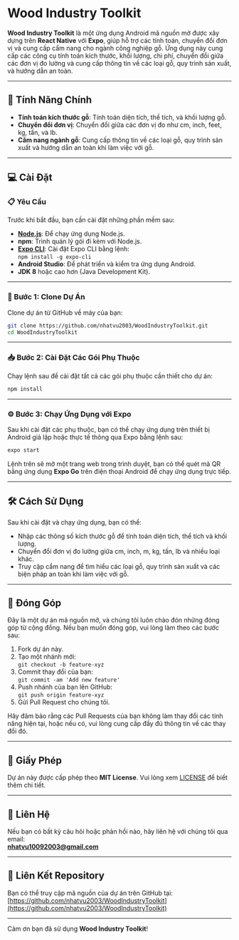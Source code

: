 
# Wood Industry Toolkit

**Wood Industry Toolkit** là một ứng dụng Android mã nguồn mở được xây dựng trên **React Native** với **Expo**, giúp hỗ trợ các tính toán, chuyển đổi đơn vị và cung cấp cẩm nang cho ngành công nghiệp gỗ. Ứng dụng này cung cấp các công cụ tính toán kích thước, khối lượng, chi phí, chuyển đổi giữa các đơn vị đo lường và cung cấp thông tin về các loại gỗ, quy trình sản xuất, và hướng dẫn an toàn.

---

## 🚀 Tính Năng Chính

- **Tính toán kích thước gỗ**: Tính toán diện tích, thể tích, và khối lượng gỗ.
- **Chuyển đổi đơn vị**: Chuyển đổi giữa các đơn vị đo như cm, inch, feet, kg, tấn, và lb.
- **Cẩm nang ngành gỗ**: Cung cấp thông tin về các loại gỗ, quy trình sản xuất và hướng dẫn an toàn khi làm việc với gỗ.

---

## 💻 Cài Đặt

### 📋 Yêu Cầu

Trước khi bắt đầu, bạn cần cài đặt những phần mềm sau:

- **[Node.js](https://nodejs.org/)**: Để chạy ứng dụng Node.js.
- **npm**: Trình quản lý gói đi kèm với Node.js.
- **[Expo CLI](https://docs.expo.dev/get-started/installation/)**: Cài đặt Expo CLI bằng lệnh:  
  `npm install -g expo-cli`
- **Android Studio**: Để phát triển và kiểm tra ứng dụng Android.
- **JDK 8** hoặc cao hơn (Java Development Kit).

---

### 🔧 Bước 1: Clone Dự Án

Clone dự án từ GitHub về máy của bạn:

```bash
git clone https://github.com/nhatvu2003/WoodIndustryToolkit.git
cd WoodIndustryToolkit
```

---

### 📥 Bước 2: Cài Đặt Các Gói Phụ Thuộc

Chạy lệnh sau để cài đặt tất cả các gói phụ thuộc cần thiết cho dự án:

```bash
npm install
```

---

### ⚙️ Bước 3: Chạy Ứng Dụng với Expo

Sau khi cài đặt các phụ thuộc, bạn có thể chạy ứng dụng trên thiết bị Android giả lập hoặc thực tế thông qua Expo bằng lệnh sau:

```bash
expo start
```

Lệnh trên sẽ mở một trang web trong trình duyệt, bạn có thể quét mã QR bằng ứng dụng **Expo Go** trên điện thoại Android để chạy ứng dụng trực tiếp.

---

## 🛠️ Cách Sử Dụng

Sau khi cài đặt và chạy ứng dụng, bạn có thể:

- Nhập các thông số kích thước gỗ để tính toán diện tích, thể tích và khối lượng.
- Chuyển đổi đơn vị đo lường giữa cm, inch, m, kg, tấn, lb và nhiều loại khác.
- Truy cập cẩm nang để tìm hiểu các loại gỗ, quy trình sản xuất và các biện pháp an toàn khi làm việc với gỗ.

---

## 🤝 Đóng Góp

Đây là một dự án mã nguồn mở, và chúng tôi luôn chào đón những đóng góp từ cộng đồng. Nếu bạn muốn đóng góp, vui lòng làm theo các bước sau:

1. Fork dự án này.
2. Tạo một nhánh mới:  
   `git checkout -b feature-xyz`
3. Commit thay đổi của bạn:  
   `git commit -am 'Add new feature'`
4. Push nhánh của bạn lên GitHub:  
   `git push origin feature-xyz`
5. Gửi Pull Request cho chúng tôi.

Hãy đảm bảo rằng các Pull Requests của bạn không làm thay đổi các tính năng hiện tại, hoặc nếu có, vui lòng cung cấp đầy đủ thông tin về các thay đổi đó.

---

## 📝 Giấy Phép

Dự án này được cấp phép theo **MIT License**. Vui lòng xem [LICENSE](./LICENSE) để biết thêm chi tiết.

---

## 📧 Liên Hệ

Nếu bạn có bất kỳ câu hỏi hoặc phản hồi nào, hãy liên hệ với chúng tôi qua email:  
**nhatvu10092003@gmail.com**

---

## 🔗 Liên Kết Repository

Bạn có thể truy cập mã nguồn của dự án trên GitHub tại:  
[https://github.com/nhatvu2003/WoodIndustryToolkit](https://github.com/nhatvu2003/WoodIndustryToolkit)

---

Cảm ơn bạn đã sử dụng **Wood Industry Toolkit**!
